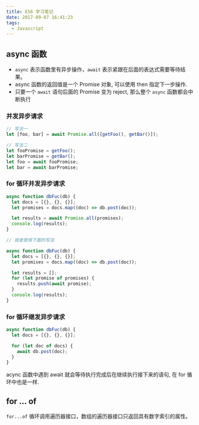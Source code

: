 ```yaml
---
title: ES6 学习笔记
date: 2017-09-07 16:41:23
tags:
  - Javascript
---
```


## async 函数

- `async` 表示函数里有异步操作，`await` 表示紧跟在后面的表达式需要等待结果。
- async 函数的返回值是一个 Promise 对象, 可以使用 then 指定下一步操作.
- 只要一个 `await` 语句后面的 Promise 变为 reject, 那么整个 `async` 函数都会中断执行

### 并发异步请求

```javascript
// 写法一
let [foo, bar] = await Promise.all([getFoo(), getBar()]);

// 写法二
let fooPromise = getFoo();
let barPromise = getBar();
let foo = await fooPromise;
let bar = await barPromise;
```

### for 循环并发异步请求

```javascript
async function dbFuc(db) {
  let docs = [{}, {}, {}];
  let promises = docs.map((doc) => db.post(doc));

  let results = await Promise.all(promises);
  console.log(results);
}

// 或者使用下面的写法

async function dbFuc(db) {
  let docs = [{}, {}, {}];
  let promises = docs.map((doc) => db.post(doc));

  let results = [];
  for (let promise of promises) {
    results.push(await promise);
  }
  console.log(results);
}
```

### for 循环继发异步请求

```javascript
async function dbFuc(db) {
  let docs = [{}, {}, {}];

  for (let doc of docs) {
    await db.post(doc);
  }
}
```

acync 函数中遇到 await 就会等待执行完成后在继续执行接下来的语句, 在 for 循环中也是一样.

## for ... of

`for...of` 循环调用遍历器接口，数组的遍历器接口只返回具有数字索引的属性。
